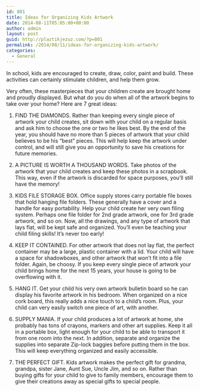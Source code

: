 ```yaml
---
id: 801
title: Ideas for Organizing Kids Artwork
date: 2014-08-11T05:05:00+00:00
author: admin
layout: post
guid: http://plaztikjezuz.com/?p=801
permalink: /2014/08/11/ideas-for-organizing-kids-artwork/
categories:
  - General
---
```

In school, kids are encouraged to create, draw, color, paint and build. These activities can certainly stimulate children, and help them grow.

Very often, these masterpieces that your children create are brought home and proudly displayed. But what do you do when all of the artwork begins to take over your home? Here are 7 great ideas:

1. FIND THE DIAMONDS. Rather than keeping every single piece of artwork your child creates, sit down with your child on a regular basis and ask him to choose the one or two he likes best. By the end of the year, you should have no more than 5 pieces of artwork that your child believes to be his &#8220;best&#8221; pieces. This will help keep the artwork under control, and will still give you an opportunity to save his creations for future memories.

2. A PICTURE IS WORTH A THOUSAND WORDS. Take photos of the artwork that your child creates and keep these photos in a scrapbook. This way, even if the artwork is discarded for space purposes, you&#8217;ll still have the memory!

3. KIDS FILE STORAGE BOX. Office supply stores carry portable file boxes that hold hanging file folders. These generally have a cover and a handle for easy portability. Help your child create her very own filing system. Perhaps one file folder for 2nd grade artwork, one for 3rd grade artwork, and so on. Now, all the drawings, and any type of artwork that lays flat, will be kept safe and organized. You&#8217;ll even be teaching your child filing skills! It&#8217;s never too early!

4. KEEP IT CONTAINED. For other artwork that does not lay flat, the perfect container may be a large, plastic container with a lid. Your child will have a space for shadowboxes, and other artwork that won&#8217;t fit into a file folder. Again, be choosy. If you keep every single piece of artwork your child brings home for the next 15 years, your house is going to be overflowing with it.

5. HANG IT. Get your child his very own artwork bulletin board so he can display his favorite artwork in his bedroom. When organized on a nice cork board, this really adds a nice touch to a child&#8217;s room. Plus, your child can very easily switch one piece of art, with another.

6. SUPPLY MANIA. If your child produces a lot of artwork at home, she probably has tons of crayons, markers and other art supplies. Keep it all in a portable box, light enough for your child to be able to transport it from one room into the next. In addition, separate and organize the supplies into separate Zip-lock baggies before putting them in the box. This will keep everything organized and easily accessible.

7. THE PERFECT GIFT. Kids artwork makes the perfect gift for grandma, grandpa, sister Jane, Aunt Sue, Uncle Jim, and so on. Rather than buying gifts for your child to give to family members, encourage them to give their creations away as special gifts to special people.